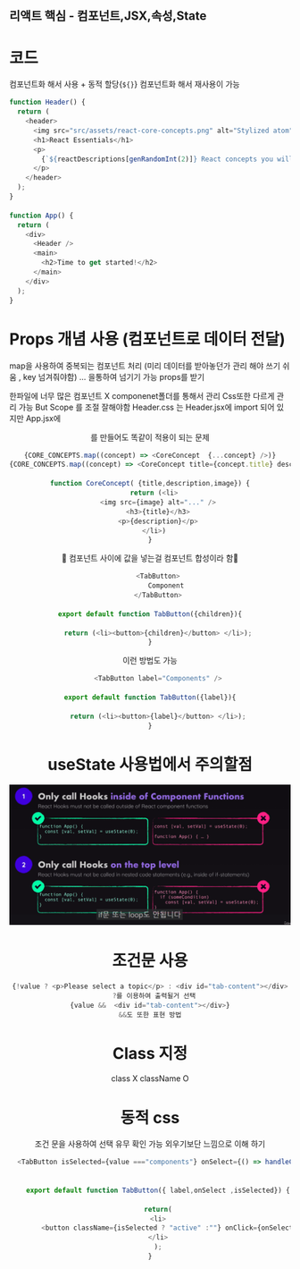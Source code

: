 ## 리액트 핵심 - 컴포넌트,JSX,속성,State
# 코드
컴포넌트화 해서 사용 + 동적 할당{`${}`}
컴포넌트화 해서 재사용이 가능
```javascript
function Header() {
  return (
    <header>
      <img src="src/assets/react-core-concepts.png" alt="Stylized atom" />
      <h1>React Essentials</h1>
      <p>
        {`${reactDescriptions[genRandomInt(2)]} React concepts you will need for almost any app you are going to build!`}
      </p>
    </header>
  );
}

function App() {
  return (
    <div>
      <Header />  
      <main>
        <h2>Time to get started!</h2>
      </main>
    </div>
  );
}
```
# Props 개념 사용 (컴포넌트로 데이터 전달)
map을 사용하여 중복되는 컴포넌트 처리 (미리 데이터를 받아놓던가 관리 해야 쓰기 쉬움 , key 넘겨줘야함) ... 을통하여 넘기기 가능
props를 받기

한파일에 너무 많은 컴포넌트 X componenet폴더를 통해서 관리 Css또한 다르게 관리 가능 But Scope 를 조절 잘해야함
Header.css 는 Header.jsx에 import 되어 있지만 App.jsx에 <header>를 만들어도 똑같이 적용이 되는 문제 

```Javascript
{CORE_CONCEPTS.map((concept) => <CoreConcept  {...concept} />)}
{CORE_CONCEPTS.map((concept) => <CoreConcept title={concept.title} description={concept.description} image={concept.image} />)}

function CoreConcept( {title,description,image}) {
  return (<li>
    <img src={image} alt="..." />
    <h3>{title}</h3>
    <p>{description}</p>
  </li>)
}


```

🔻 컴포넌트 사이에 값을 넣는걸 컴포넌트 합성이라 함🔻 
```javascript
    <TabButton>
        Component
    </TabButton>

export default function TabButton({children}){
    
    return (<li><button>{children}</button> </li>);
}

```
이런 방법도 가능 
```javascript
     <TabButton label="Components" /> 

export default function TabButton({label}){
    
    return (<li><button>{label}</button> </li>);
}
```



# useState 사용법에서 주의할점
![Alt text](image.png)

# 조건문 사용
```javascript
{!value ? <p>Please select a topic</p> : <div id="tab-content"></div>
  ?를 이용하여 출력될거 선택
{value &&  <div id="tab-content"></div>}
&&도 또한 표현 방법
```
# Class 지정
class X className O


# 동적 css
조건 문을 사용하여 선택 유무 확인 가능 외우기보단 느낌으로 이해 하기
```javascript
  <TabButton isSelected={value ==="components"} onSelect={() => handleClick("components")} label="Components" />


    export default function TabButton({ label,onSelect ,isSelected}) {
    
    return(
    <li>
        <button className={isSelected ? "active" :""} onClick={onSelect} >{label}</button>
    </li>
    );
}
```